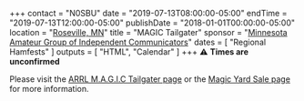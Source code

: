 +++
contact = "N0SBU"
date = "2019-07-13T08:00:00-05:00"
endTime =  "2019-07-13T12:00:00-05:00"
publishDate = "2018-01-01T00:00:00-05:00"
location = "[Roseville, MN](https://www.google.com/maps/place/Galilee+Lutheran+Church/@45.0009578,-93.1088589,17z/)"
title = "MAGIC Tailgater"
sponsor = "[Minnesota Amateur Group of Independent Communicators](http://www.magicrepeater.net/)"
dates = [ "Regional Hamfests" ]
outputs = [ "HTML", "Calendar" ]
+++
:warning: **Times are unconfirmed**

Please visit the [ARRL M.A.G.I.C Tailgater page](http://www.arrl.org/hamfests/m-a-g-i-c-tailgater)
or the
[Magic Yard Sale page](http://www.magicrepeater.net/fest.htm) 
for more information.

